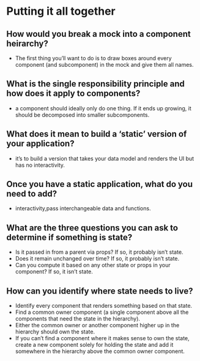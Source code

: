 # Putting it all together
## How would you break a mock into a component heirarchy?
* The first thing you’ll want to do is to draw boxes around every component (and subcomponent) in the mock and give them all names.

 

## What is the single responsibility principle and how does it apply to components?
* a component should ideally only do one thing. If it ends up growing, it should be decomposed into smaller subcomponents.

 

## What does it mean to build a ‘static’ version of your application?
* it’s to build a version that takes your data model and renders the UI but has no interactivity.

 

## Once you have a static application, what do you need to add?
* interactivity,pass interchangeable data and functions.
## What are the three questions you can ask to determine if something is state?

* Is it passed in from a parent via props? If so, it probably isn’t state.
* Does it remain unchanged over time? If so, it probably isn’t state.
* Can you compute it based on any other state or props in your component? If so, it isn’t state.
 

## How can you identify where state needs to live?

* Identify every component that renders something based on that state.
* Find a common owner component (a single component above all the components that need the state in the hierarchy).
* Either the common owner or another component higher up in the hierarchy should own the state.
* If you can’t find a component where it makes sense to own the state, create a new component solely for holding the state and add it somewhere in the hierarchy above the common owner component.


